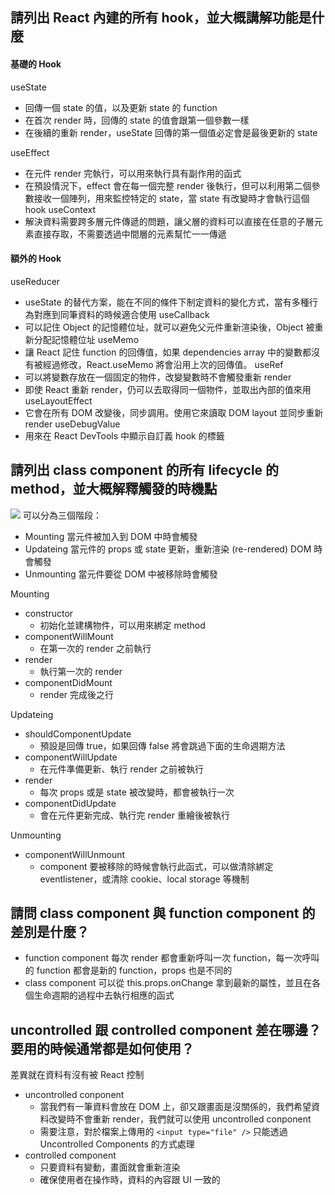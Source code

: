 ## 請列出 React 內建的所有 hook，並大概講解功能是什麼

#### 基礎的 Hook
useState
  * 回傳一個 state 的值，以及更新 state 的 function
  * 在首次 render 時，回傳的 state 的值會跟第一個參數一樣
  * 在後續的重新 render，useState 回傳的第一個值必定會是最後更新的 state

useEffect
  * 在元件 render 完執行，可以用來執行具有副作用的函式
  * 在預設情況下，effect 會在每一個完整 render 後執行，但可以利用第二個參數接收一個陣列，用來監控特定的 state，當 state 有改變時才會執行這個 hook
useContext
  * 解決資料需要跨多層元件傳遞的問題，讓父層的資料可以直接在任意的子層元素直接存取，不需要透過中間層的元素幫忙一一傳遞

#### 額外的 Hook
useReducer
  * useState 的替代方案，能在不同的條件下制定資料的變化方式，當有多種行為對應到同筆資料的時候適合使用
useCallback
  * 可以記住 Object 的記憶體位址，就可以避免父元件重新渲染後，Object 被重新分配記憶體位址
useMemo
  * 讓 React 記住 function 的回傳值，如果 dependencies array 中的變數都沒有被經過修改，React.useMemo 將會沿用上次的回傳值。
useRef
  * 可以將變數存放在一個固定的物件，改變變數時不會觸發重新 render
  * 即使 React 重新 render，仍可以去取得同一個物件，並取出內部的值來用
useLayoutEffect
  * 它會在所有 DOM 改變後，同步調用。使用它來讀取 DOM layout 並同步重新 render
useDebugValue
  * 用來在 React DevTools 中顯示自訂義 hook 的標籤


## 請列出 class component 的所有 lifecycle 的 method，並大概解釋觸發的時機點

![](https://i.imgur.com/gDNOsfg.png)
可以分為三個階段：
* Mounting 當元件被加入到 DOM 中時會觸發
* Updateing 當元件的 props 或 state 更新，重新渲染 (re-rendered) DOM 時會觸發
* Unmounting 當元件要從 DOM 中被移除時會觸發

Mounting
* constructor
  * 初始化並建構物件，可以用來綁定 method
* componentWillMount
  * 在第一次的 render 之前執行  
* render
  * 執行第一次的 render
* componentDidMount
  * render 完成後之行

Updateing
* shouldComponentUpdate
  * 預設是回傳 true，如果回傳 false 將會跳過下面的生命週期方法
* componentWillUpdate
  * 在元件準備更新、執行 render 之前被執行
* render
  * 每次 props 或是 state 被改變時，都會被執行一次
* componentDidUpdate
  * 會在元件更新完成、執行完 render 重繪後被執行

Unmounting
* componentWillUnmount
  * component 要被移除的時候會執行此函式，可以做清除綁定 eventlistener，或清除 cookie、local storage 等機制 

## 請問 class component 與 function component 的差別是什麼？
* function component 每次 render 都會重新呼叫一次 function，每一次呼叫的 function 都會是新的 function，props 也是不同的
* class component 可以從 this.props.onChange 拿到最新的屬性，並且在各個生命週期的過程中去執行相應的函式


## uncontrolled 跟 controlled component 差在哪邊？要用的時候通常都是如何使用？

差異就在資料有沒有被 React 控制
* uncontrolled conponent
  * 當我們有一筆資料會放在 DOM 上，卻又跟畫面是沒關係的，我們希望資料改變時不會重新 render，我們就可以使用 uncontrolled conponent
  * 需要注意，對於檔案上傳用的 `<input type="file" />` 只能透過 Uncontrolled Components 的方式處理
* controlled component
  * 只要資料有變動，畫面就會重新渲染
  * 確保使用者在操作時，資料的內容跟 UI 一致的
